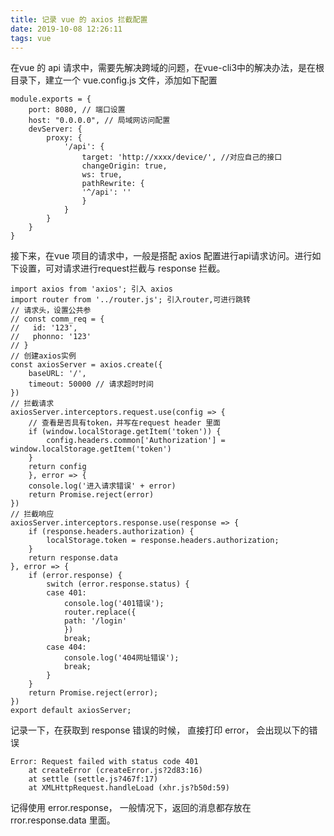 ```yaml
---
title: 记录 vue 的 axios 拦截配置
date: 2019-10-08 12:26:11
tags: vue
---
```


在vue 的 api 请求中，需要先解决跨域的问题，在vue-cli3中的解决办法，是在根目录下，建立一个 vue.config.js 文件，添加如下配置

    module.exports = {
        port: 8080, // 端口设置
        host: "0.0.0.0", // 局域网访问配置
        devServer: {
            proxy: {
                '/api': {
                    target: 'http://xxxx/device/', //对应自己的接口
                    changeOrigin: true,
                    ws: true,
                    pathRewrite: {
                    '^/api': ''
                    }
                }
            }
        }
    }

接下来，在vue 项目的请求中，一般是搭配 axios 配置进行api请求访问。进行如下设置，可对请求进行request拦截与 response 拦截。

    import axios from 'axios'; 引入 axios
    import router from '../router.js'; 引入router,可进行跳转
    // 请求头，设置公共参
    // const comm_req = {
    //   id: '123',
    //   phonno: '123'
    // }
    // 创建axios实例
    const axiosServer = axios.create({
        baseURL: '/',
        timeout: 50000 // 请求超时时间
    })
    // 拦截请求
    axiosServer.interceptors.request.use(config => {
        // 查看是否具有token，并写在request header 里面
        if (window.localStorage.getItem('token')) {
            config.headers.common['Authorization'] =  window.localStorage.getItem('token')
        }
        return config
        }, error => {
        console.log('进入请求错误' + error)
        return Promise.reject(error)
    })
    // 拦截响应
    axiosServer.interceptors.response.use(response => {
        if (response.headers.authorization) {
            localStorage.token = response.headers.authorization;
        }
        return response.data
    }, error => {
        if (error.response) {
            switch (error.response.status) {
            case 401:
                console.log('401错误');
                router.replace({
                path: '/login'
                })
                break;
            case 404:
                console.log('404网址错误');
                break;  
            }
        }
        return Promise.reject(error);
    })
    export default axiosServer;

记录一下，在获取到 response 错误的时候， 直接打印 error， 会出现以下的错误

    Error: Request failed with status code 401
        at createError (createError.js?2d83:16)
        at settle (settle.js?467f:17)
        at XMLHttpRequest.handleLoad (xhr.js?b50d:59)

记得使用 error.response， 一般情况下，返回的消息都存放在 rror.response.data 里面。
